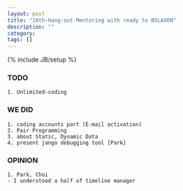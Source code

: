```yaml
---
layout: post
title: "16th-Hang-out Mentoring with ready to BOLAVEN"
description: ""
category: 
tags: []
---
```

{% include JB/setup %}
### TODO
	1. Unlimited-coding

### WE DID
	1. coding accounts part (E-mail activation)
	2. Pair Programming
	3. about Static, Dynamic Data
	4. present jango debugging tool [Park]

### OPINION
	1. Park, Choi
	- I understood a half of timeline manager